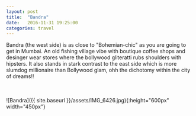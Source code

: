 ```yaml
---
layout: post
title:  "Bandra"
date:   2016-11-31 19:25:00
categories: travel
---
```

Bandra (the west side) is as close to "Bohemian-chic" as you are going to get in Mumbai. An old fishing village vibe with boutique coffee shops and desinger wear stores where the bollywood gliteratti rubs shoulders with hipsters.
It also stands in stark contrast to the east side which is more slumdog millionaire than Bollywood glam, ohh the dichotomy within the city of dreams!!

<br><br>
![Bandra]({{ site.baseurl }}/assets/IMG_6426.jpg){:height="600px" width="450px"}
<br>